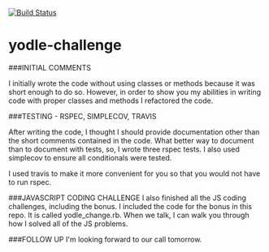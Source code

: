 [![Build Status](https://travis-ci.org/crywolfe/yodle-challenge.svg?branch=master)](https://travis-ci.org/crywolfe/yodle-challenge)

yodle-challenge
===============

###INITIAL COMMENTS

I initially wrote the code without using classes or methods because it was short enough to do so.  However, in order to show you my abilities in writing code with proper classes and methods I refactored the code.

###TESTING - RSPEC, SIMPLECOV, TRAVIS

After writing the code, I thought I should provide documentation other than the short comments contained in the code.  What better way to document than to document with tests, so, I wrote three rspec tests. I also used simplecov to ensure all conditionals were tested.

I used travis to make it more convenient for you so that you would not have to run rspec.

###JAVASCRIPT CODING CHALLENGE
I also finished all the JS coding challenges, including the bonus.  I included the code for the bonus in this repo.  It is called yodle_change.rb.  When we talk, I can walk you through how I solved all of the JS problems.

###FOLLOW UP
I'm looking forward to our call tomorrow.

